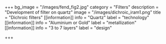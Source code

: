 +++
bg_image = "/images/fend_fig2.jpg"
category = "Filters"
description = "Development of filter on quartz"
image = "/images/dichroic_iram1.png"
title = "Dichroic filters"
[[information]]
info = "Quartz"
label = "technology"
[[information]]
info = "Aluminium or Gold"
label = "metallization"
[[information]]
info = "3 to 7 layers"
label = "design"

+++
